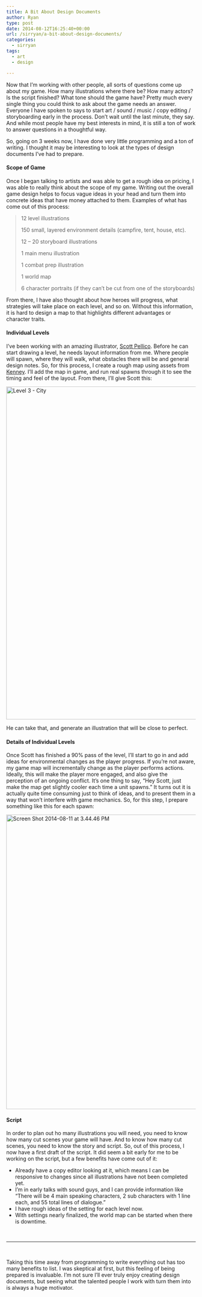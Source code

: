 ```yaml
---
title: A Bit About Design Documents
author: Ryan
type: post
date: 2014-08-12T16:25:40+00:00
url: /sirryan/a-bit-about-design-documents/
categories:
  - sirryan
tags:
  - art
  - design

---
```

Now that I&#8217;m working with other people, all sorts of questions come up about my game. How many illustrations where there be? How many actors? Is the script finished? What tone should the game have? Pretty much every single thing you could think to ask about the game needs an answer. Everyone I have spoken to says to start art / sound / music / copy editing / storyboarding early in the process. Don&#8217;t wait until the last minute, they say. And while most people have my best interests in mind, it is still a ton of work to answer questions in a thoughtful way.
<!--more-->

So, going on 3 weeks now, I have done very little programming and a ton of writing. I thought it may be interesting to look at the types of design documents I&#8217;ve had to prepare.

#### Scope of Game

Once I began talking to artists and was able to get a rough idea on pricing, I was able to really think about the scope of my game. Writing out the overall game design helps to focus vague ideas in your head and turn them into concrete ideas that have money attached to them. Examples of what has come out of this process:

> 12 level illustrations
> 
> 150 small, layered environment details (campfire, tent, house, etc).
> 
> 12 &#8211; 20 storyboard illustrations
> 
> 1 main menu illustration
> 
> 1 combat prep illustration
> 
> 1 world map
> 
> 6 character portraits (if they can’t be cut from one of the storyboards)

From there, I have also thought about how heroes will progress, what strategies will take place on each level, and so on. Without this information, it is hard to design a map to that highlights different advantages or character traits.

#### Individual Levels

I&#8217;ve been working with an amazing illustrator, <a href="http://appylon.weebly.com" target="_blank">Scott Pellico</a>. Before he can start drawing a level, he needs layout information from me. Where people will spawn, where they will walk, what obstacles there will be and general design notes. So, for this process, I create a rough map using assets from <a href="http://www.kenney.nl" target="_blank">Kenney</a>. I&#8217;ll add the map in game, and run real spawns through it to see the timing and feel of the layout. From there, I&#8217;ll give Scott this:

<img class="alignnone size-large wp-image-969" src="/wp-content/uploads/2014/08/Level-3-City-1-723x1024.jpg" alt="Level 3 - City" width="625" height="885" />

He can take that, and generate an illustration that will be close to perfect.

#### Details of Individual Levels

Once Scott has finished a 90% pass of the level, I&#8217;ll start to go in and add ideas for environmental changes as the player progress. If you&#8217;re not aware, my game map will incrementally change as the player performs actions. Ideally, this will make the player more engaged, and also give the perception of an ongoing conflict. It&#8217;s one thing to say, &#8220;Hey Scott, just make the map get slightly cooler each time a unit spawns.&#8221; It turns out it is actually quite time consuming just to think of ideas, and to present them in a way that won&#8217;t interfere with game mechanics. So, for this step, I prepare something like this for each spawn:

<img class="alignnone size-large wp-image-972" src="/wp-content/uploads/2014/08/Screen-Shot-2014-08-11-at-3.44.46-PM-1-817x1024.png" alt="Screen Shot 2014-08-11 at 3.44.46 PM" width="625" height="783" srcset="/wp-content/uploads/2014/08/Screen-Shot-2014-08-11-at-3.44.46-PM-1-817x1024.png 817w, /wp-content/uploads/2014/08/Screen-Shot-2014-08-11-at-3.44.46-PM-1-239x300.png 239w, /wp-content/uploads/2014/08/Screen-Shot-2014-08-11-at-3.44.46-PM-1-768x963.png 768w, /wp-content/uploads/2014/08/Screen-Shot-2014-08-11-at-3.44.46-PM-1.png 900w" sizes="(max-width: 625px) 100vw, 625px" />

#### Script

In order to plan out ho many illustrations you will need, you need to know how many cut scenes your game will have. And to know how many cut scenes, you need to know the story and script. So, out of this process, I now have a first draft of the script. It did seem a bit early for me to be working on the script, but a few benefits have come out of it:

  * Already have a copy editor looking at it, which means I can be responsive to changes since all illustrations have not been completed yet.
  * I&#8217;m in early talks with sound guys, and I can provide information like &#8220;There will be 4 main speaking characters, 2 sub characters with 1 line each, and 55 total lines of dialogue.&#8221;
  * I have rough ideas of the setting for each level now.
  * With settings nearly finalized, the world map can be started when there is downtime.

&nbsp;

<hr class="dots" />

&nbsp;

Taking this time away from programming to write everything out has too many benefits to list. I was skeptical at first, but this feeling of being prepared is invaluable. I&#8217;m not sure I&#8217;ll ever truly enjoy creating design documents, but seeing what the talented people I work with turn them into is always a huge motivator.